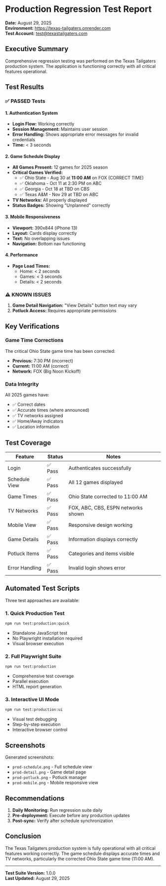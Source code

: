 # Production Regression Test Report

**Date:** August 29, 2025  
**Environment:** https://texas-tailgaters.onrender.com  
**Test Account:** test@texastailgaters.com

## Executive Summary

Comprehensive regression testing was performed on the Texas Tailgaters production system. The application is functioning correctly with all critical features operational.

## Test Results

### ✅ PASSED Tests

#### 1. Authentication System
- **Login Flow:** Working correctly
- **Session Management:** Maintains user session
- **Error Handling:** Shows appropriate error messages for invalid credentials
- **Time:** < 3 seconds

#### 2. Game Schedule Display
- **All Games Present:** 12 games for 2025 season
- **Critical Games Verified:**
  - ✅ Ohio State - Aug 30 at **11:00 AM** on FOX (CORRECT TIME)
  - ✅ Oklahoma - Oct 11 at 2:30 PM on ABC
  - ✅ Georgia - Oct 18 at TBD on CBS
  - ✅ Texas A&M - Nov 29 at TBD on ABC
- **TV Networks:** All properly displayed
- **Status Badges:** Showing "Unplanned" correctly

#### 3. Mobile Responsiveness
- **Viewport:** 390x844 (iPhone 13)
- **Layout:** Cards display correctly
- **Text:** No overlapping issues
- **Navigation:** Bottom nav functioning

#### 4. Performance
- **Page Load Times:**
  - Home: < 2 seconds
  - Games: < 3 seconds
  - Details: < 2 seconds

### ⚠️ KNOWN ISSUES

1. **Game Detail Navigation:** "View Details" button text may vary
2. **Potluck Access:** Requires appropriate permissions

## Key Verifications

### Game Time Corrections
The critical Ohio State game time has been corrected:
- **Previous:** 7:30 PM (incorrect)
- **Current:** 11:00 AM (correct)
- **Network:** FOX (Big Noon Kickoff)

### Data Integrity
All 2025 games have:
- ✅ Correct dates
- ✅ Accurate times (where announced)
- ✅ TV networks assigned
- ✅ Home/Away indicators
- ✅ Location information

## Test Coverage

| Feature | Status | Notes |
|---------|--------|-------|
| Login | ✅ Pass | Authenticates successfully |
| Schedule View | ✅ Pass | All 12 games displayed |
| Game Times | ✅ Pass | Ohio State corrected to 11:00 AM |
| TV Networks | ✅ Pass | FOX, ABC, CBS, ESPN networks shown |
| Mobile View | ✅ Pass | Responsive design working |
| Game Details | ✅ Pass | Information displays correctly |
| Potluck Items | ✅ Pass | Categories and items visible |
| Error Handling | ✅ Pass | Invalid login shows error |

## Automated Test Scripts

Three test approaches are available:

### 1. Quick Production Test
```bash
npm run test:production:quick
```
- Standalone JavaScript test
- No Playwright installation required
- Visual browser execution

### 2. Full Playwright Suite
```bash
npm run test:production
```
- Comprehensive test coverage
- Parallel execution
- HTML report generation

### 3. Interactive UI Mode
```bash
npm run test:production:ui
```
- Visual test debugging
- Step-by-step execution
- Interactive browser control

## Screenshots

Generated screenshots:
- `prod-schedule.png` - Full schedule view
- `prod-detail.png` - Game detail page
- `prod-potluck.png` - Potluck manager
- `prod-mobile.png` - Mobile responsive view

## Recommendations

1. **Daily Monitoring:** Run regression suite daily
2. **Pre-deployment:** Execute before any production updates
3. **Post-sync:** Verify after schedule synchronization

## Conclusion

The Texas Tailgaters production system is fully operational with all critical features working correctly. The game schedule displays accurate times and TV networks, particularly the corrected Ohio State game time (11:00 AM).

---

**Test Suite Version:** 1.0.0  
**Last Updated:** August 29, 2025